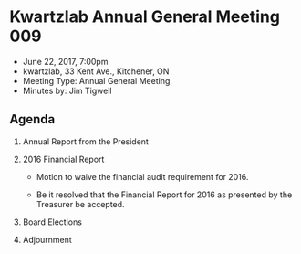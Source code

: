 # Kwartzlab Annual General Meeting 009 #

* June 22, 2017, 7:00pm
* kwartzlab, 33 Kent Ave., Kitchener, ON
* Meeting Type: Annual General Meeting
* Minutes by: Jim Tigwell

## Agenda ##  

1. Annual Report from the President
2. 2016 Financial Report
	* Motion to waive the financial audit requirement for 2016.
	
	* Be it resolved that the Financial Report for 2016 as presented by the Treasurer be accepted.
	
3. Board Elections
	
4. Adjournment
